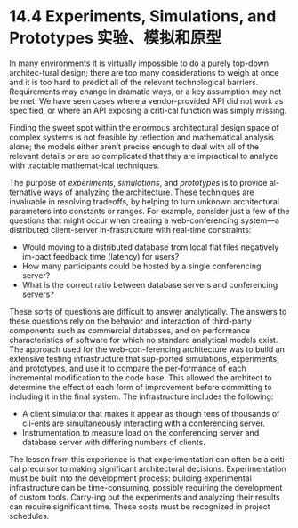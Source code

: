 14.4 Experiments, Simulations, and Prototypes 实验、模拟和原型
===

In many environments it is virtually impossible to do a purely top-down architec-tural design; there are too many considerations to weigh at once and it is too hard to predict all of the relevant technological barriers. Requirements may change in dramatic ways, or a key assumption may not be met: We have seen cases where a vendor-provided API did not work as specified, or where an API exposing a criti-cal function was simply missing.

Finding the sweet spot within the enormous architectural design space of complex systems is not feasible by reflection and mathematical analysis alone; the models either aren’t precise enough to deal with all of the relevant details or are so complicated that they are impractical to analyze with tractable mathemat-ical techniques.

The purpose of _experiments_, _simulations_, and _prototypes_ is to provide al-ternative ways of analyzing the architecture. These techniques are invaluable in resolving tradeoffs, by helping to turn unknown architectural parameters into constants or ranges. For example, consider just a few of the questions that might occur when creating a web-conferencing system—a distributed client-server in-frastructure with real-time constraints:
* Would moving to a distributed database from local flat files negatively im-pact feedback time (latency) for users?
* How many participants could be hosted by a single conferencing server?
* What is the correct ratio between database servers and conferencing servers?

These sorts of questions are difficult to answer analytically. The answers to these questions rely on the behavior and interaction of third-party components such as commercial databases, and on performance characteristics of software for which no standard analytical models exist. The approach used for the web-con-ferencing architecture was to build an extensive testing infrastructure that sup-ported simulations, experiments, and prototypes, and use it to compare the per-formance of each incremental modification to the code base. This allowed the architect to determine the effect of each form of improvement before committing to including it in the final system. The infrastructure includes the following:
* A client simulator that makes it appear as though tens of thousands of cli-ents are simultaneously interacting with a conferencing server.
* Instrumentation to measure load on the conferencing server and database server with differing numbers of clients.

The lesson from this experience is that experimentation can often be a criti-cal precursor to making significant architectural decisions. Experimentation must be built into the development process: building experimental infrastructure can be time-consuming, possibly requiring the development of custom tools. Carry-ing out the experiments and analyzing their results can require significant time. These costs must be recognized in project schedules.
